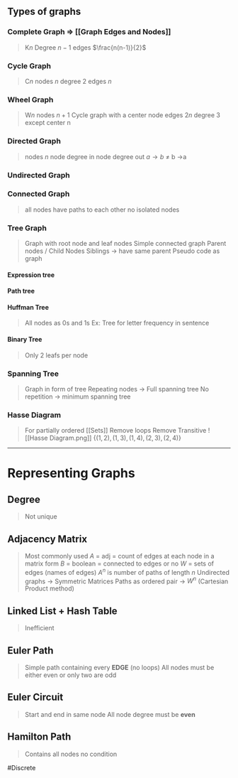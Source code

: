 ## Types of graphs
### Complete Graph ⇒ [[Graph Edges and Nodes]]
>K$n$
>Degree $n-1$
>edges $\frac{n(n-1)}{2}$ 

### Cycle Graph
>C$n$
>nodes $n$
>degree 2
>edges $n$


### Wheel Graph
>W$n$
>nodes $n+1$
>Cycle graph with a center node
>edges $2n$
>degree 3 except center n
 
### Directed Graph
>nodes $n$
>node degree in 
>node degree out
>$a \rightarrow b$ $\ne$ b ->a
### Undirected Graph
### Connected Graph
>all nodes have paths to each other
>no isolated nodes

### Tree Graph
>Graph with root node and leaf nodes
>Simple connected graph
>Parent nodes / Child Nodes
>Siblings $\rightarrow$ have same parent
>Pseudo code as graph
#### Expression tree
#### Path tree 
#### Huffman Tree
>All nodes as 0s and 1s
>Ex: Tree for letter frequency in sentence
#### Binary Tree
>Only 2 leafs per node

### Spanning Tree
> Graph in form of tree
> Repeating nodes $\rightarrow$ Full spanning tree
> No repetition $\rightarrow$ minimum spanning tree
### Hasse Diagram
> For partially ordered [[Sets]]
> Remove loops 
> Remove Transitive
> ![[Hasse Diagram.png]]
> $\{ (1,2) , (1,3) , (1,4) , (2,3) , (2,4) \}$

----
# Representing Graphs
## Degree
>Not unique
## Adjacency Matrix
>Most commonly used
>$A$ = adj = count of edges at each node in a matrix form
>$B$ = boolean = connected to edges or no
>$W$ = sets of edges (names of edges)
>$A^n$ is number of paths of length $n$
>Undirected graphs $\rightarrow$ Symmetric Matrices
>Paths as ordered pair $\rightarrow$ $W^n$ (Cartesian Product method)
## Linked List + Hash Table 
>Inefficient
## Euler Path
>Simple path containing every **EDGE** (no loops)
>All nodes must be either even or only two are odd

## Euler Circuit
>Start and end in same node
>All node degree must be **even**

## Hamilton Path
>Contains all nodes
>no condition

#Discrete